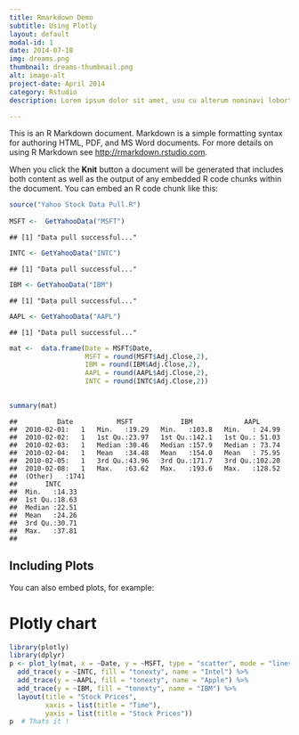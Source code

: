 ```yaml
---
title: Rmarkdown Demo
subtitle: Using Plotly
layout: default
modal-id: 1
date: 2014-07-18
img: dreams.png
thumbnail: dreams-thumbnail.png
alt: image-alt
project-date: April 2014
category: Rstudio
description: Lorem ipsum dolor sit amet, usu cu alterum nominavi lobortis. At duo novum diceret. Tantas apeirian vix et, usu sanctus postulant inciderint ut, populo diceret necessitatibus in vim. Cu eum dicam feugiat noluisse.

---
```


This is an R Markdown document. Markdown is a simple formatting syntax for authoring HTML, PDF, and MS Word documents. For more details on using R Markdown see <http://rmarkdown.rstudio.com>.

When you click the **Knit** button a document will be generated that includes both content as well as the output of any embedded R code chunks within the document. You can embed an R code chunk like this:


```r
source("Yahoo Stock Data Pull.R")
 
MSFT <-  GetYahooData("MSFT")
```

```
## [1] "Data pull successful..."
```

```r
INTC <- GetYahooData("INTC")
```

```
## [1] "Data pull successful..."
```

```r
IBM <- GetYahooData("IBM")
```

```
## [1] "Data pull successful..."
```

```r
AAPL <- GetYahooData("AAPL")
```

```
## [1] "Data pull successful..."
```

```r
mat <-  data.frame(Date = MSFT$Date, 
                   MSFT = round(MSFT$Adj.Close,2),
                   IBM = round(IBM$Adj.Close,2),
                   AAPL = round(AAPL$Adj.Close,2),
                   INTC = round(INTC$Adj.Close,2))
 

summary(mat)
```

```
##          Date           MSFT            IBM             AAPL       
##  2010-02-01:   1   Min.   :19.29   Min.   :103.8   Min.   : 24.99  
##  2010-02-02:   1   1st Qu.:23.97   1st Qu.:142.1   1st Qu.: 51.03  
##  2010-02-03:   1   Median :30.46   Median :157.9   Median : 73.74  
##  2010-02-04:   1   Mean   :34.48   Mean   :154.0   Mean   : 75.95  
##  2010-02-05:   1   3rd Qu.:43.96   3rd Qu.:171.7   3rd Qu.:102.20  
##  2010-02-08:   1   Max.   :63.62   Max.   :193.6   Max.   :128.52  
##  (Other)   :1741                                                   
##       INTC      
##  Min.   :14.33  
##  1st Qu.:18.63  
##  Median :22.51  
##  Mean   :24.26  
##  3rd Qu.:30.71  
##  Max.   :37.81  
## 
```

## Including Plots

You can also embed plots, for example:

 
# Plotly chart 

```r
library(plotly)
library(dplyr)
p <- plot_ly(mat, x = ~Date, y = ~MSFT, type = "scatter", mode = "lines", fill = "tozeroy", name = "Microsoft") %>% 
  add_trace(y = ~INTC, fill = "tonexty", name = "Intel") %>% 
  add_trace(y = ~AAPL, fill = "tonexty", name = "Apple") %>% 
  add_trace(y = ~IBM, fill = "tonexty", name = "IBM") %>% 
  layout(title = "Stock Prices", 
         xaxis = list(title = "Time"),
         yaxis = list(title = "Stock Prices"))
p  # Thats it !
```
